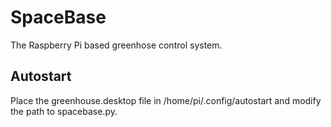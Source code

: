 # SpaceBase
The Raspberry Pi based greenhose control system.

## Autostart

Place the greenhouse.desktop file in  /home/pi/.config/autostart and modify the path to spacebase.py.